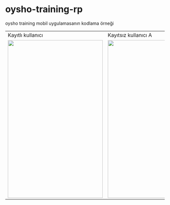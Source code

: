 # oysho-training-rp
oysho training mobil uygulamasanın kodlama örneği
<br/>
<table>
  <tr>
    <td>Kayıtlı kullanıcı</td>
     <td>Kayıtsız kullanıcı A</td>
  </tr>
  <tr>
    
<td><img src = "https://user-images.githubusercontent.com/58309495/210572226-69a9e8d5-ae95-4761-884d-b005a339185e.png" width="300" height="500"></td>
    <td><img src = "https://user-images.githubusercontent.com/58309495/210572183-241fcbd6-ddfd-4327-affb-115eac44d6f3.png" width="300" height="500"></td>
    </tr>
 </table>
